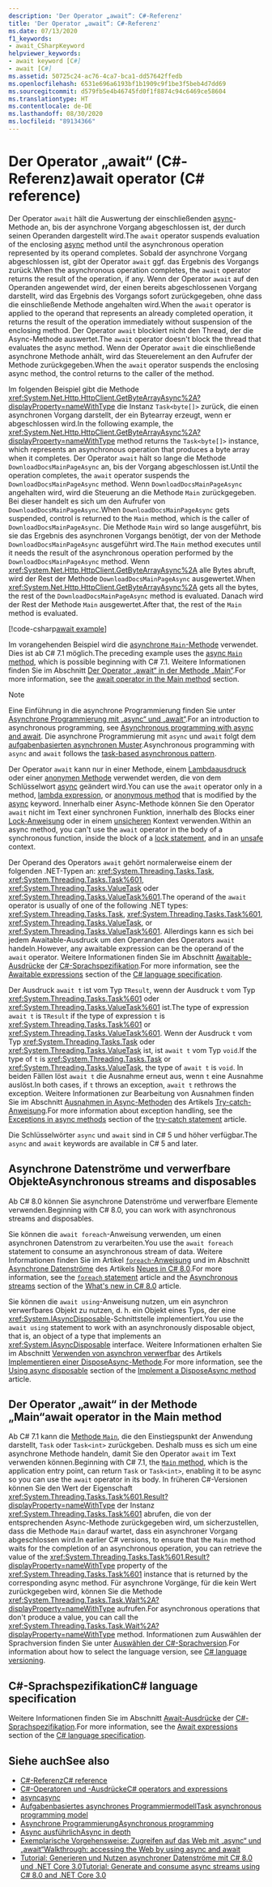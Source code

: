 ```yaml
---
description: 'Der Operator „await“: C#-Referenz'
title: 'Der Operator „await“: C#-Referenz'
ms.date: 07/13/2020
f1_keywords:
- await_CSharpKeyword
helpviewer_keywords:
- await keyword [C#]
- await [C#]
ms.assetid: 50725c24-ac76-4ca7-bca1-dd57642ffedb
ms.openlocfilehash: 6531e696a6193bf1b1909c9f1be3f5beb4d7dd69
ms.sourcegitcommit: d579fb5e4b46745fd0f1f8874c94c6469ce58604
ms.translationtype: HT
ms.contentlocale: de-DE
ms.lasthandoff: 08/30/2020
ms.locfileid: "89134366"
---
```

# <a name="await-operator-c-reference"></a><span data-ttu-id="1ff77-103">Der Operator „await“ (C#-Referenz)</span><span class="sxs-lookup"><span data-stu-id="1ff77-103">await operator (C# reference)</span></span>

<span data-ttu-id="1ff77-104">Der Operator `await` hält die Auswertung der einschließenden [async](../keywords/async.md)-Methode an, bis der asynchrone Vorgang abgeschlossen ist, der durch seinen Operanden dargestellt wird.</span><span class="sxs-lookup"><span data-stu-id="1ff77-104">The `await` operator suspends evaluation of the enclosing [async](../keywords/async.md) method until the asynchronous operation represented by its operand completes.</span></span> <span data-ttu-id="1ff77-105">Sobald der asynchrone Vorgang abgeschlossen ist, gibt der Operator `await` ggf. das Ergebnis des Vorgangs zurück.</span><span class="sxs-lookup"><span data-stu-id="1ff77-105">When the asynchronous operation completes, the `await` operator returns the result of the operation, if any.</span></span> <span data-ttu-id="1ff77-106">Wenn der Operator `await` auf den Operanden angewendet wird, der einen bereits abgeschlossenen Vorgang darstellt, wird das Ergebnis des Vorgangs sofort zurückgegeben, ohne dass die einschließende Methode angehalten wird.</span><span class="sxs-lookup"><span data-stu-id="1ff77-106">When the `await` operator is applied to the operand that represents an already completed operation, it returns the result of the operation immediately without suspension of the enclosing method.</span></span> <span data-ttu-id="1ff77-107">Der Operator `await` blockiert nicht den Thread, der die Async-Methode auswertet.</span><span class="sxs-lookup"><span data-stu-id="1ff77-107">The `await` operator doesn't block the thread that evaluates the async method.</span></span> <span data-ttu-id="1ff77-108">Wenn der Operator `await` die einschließende asynchrone Methode anhält, wird das Steuerelement an den Aufrufer der Methode zurückgegeben.</span><span class="sxs-lookup"><span data-stu-id="1ff77-108">When the `await` operator suspends the enclosing async method, the control returns to the caller of the method.</span></span>

<span data-ttu-id="1ff77-109">Im folgenden Beispiel gibt die Methode <xref:System.Net.Http.HttpClient.GetByteArrayAsync%2A?displayProperty=nameWithType> die Instanz `Task<byte[]>` zurück, die einen asynchronen Vorgang darstellt, der ein Bytearray erzeugt, wenn er abgeschlossen wird.</span><span class="sxs-lookup"><span data-stu-id="1ff77-109">In the following example, the <xref:System.Net.Http.HttpClient.GetByteArrayAsync%2A?displayProperty=nameWithType> method returns the `Task<byte[]>` instance, which represents an asynchronous operation that produces a byte array when it completes.</span></span> <span data-ttu-id="1ff77-110">Der Operator `await` hält so lange die Methode `DownloadDocsMainPageAsync` an, bis der Vorgang abgeschlossen ist.</span><span class="sxs-lookup"><span data-stu-id="1ff77-110">Until the operation completes, the `await` operator suspends the `DownloadDocsMainPageAsync` method.</span></span> <span data-ttu-id="1ff77-111">Wenn `DownloadDocsMainPageAsync` angehalten wird, wird die Steuerung an die Methode `Main` zurückgegeben. Bei dieser handelt es sich um den Aufrufer von `DownloadDocsMainPageAsync`.</span><span class="sxs-lookup"><span data-stu-id="1ff77-111">When `DownloadDocsMainPageAsync` gets suspended, control is returned to the `Main` method, which is the caller of `DownloadDocsMainPageAsync`.</span></span> <span data-ttu-id="1ff77-112">Die Methode `Main` wird so lange ausgeführt, bis sie das Ergebnis des asynchronen Vorgangs benötigt, der von der Methode `DownloadDocsMainPageAsync` ausgeführt wird.</span><span class="sxs-lookup"><span data-stu-id="1ff77-112">The `Main` method executes until it needs the result of the asynchronous operation performed by the `DownloadDocsMainPageAsync` method.</span></span> <span data-ttu-id="1ff77-113">Wenn <xref:System.Net.Http.HttpClient.GetByteArrayAsync%2A> alle Bytes abruft, wird der Rest der Methode `DownloadDocsMainPageAsync` ausgewertet.</span><span class="sxs-lookup"><span data-stu-id="1ff77-113">When <xref:System.Net.Http.HttpClient.GetByteArrayAsync%2A> gets all the bytes, the rest of the `DownloadDocsMainPageAsync` method is evaluated.</span></span> <span data-ttu-id="1ff77-114">Danach wird der Rest der Methode `Main` ausgewertet.</span><span class="sxs-lookup"><span data-stu-id="1ff77-114">After that, the rest of the `Main` method is evaluated.</span></span>

[!code-csharp[await example](snippets/shared/AwaitOperator.cs)]

<span data-ttu-id="1ff77-115">Im vorangehenden Beispiel wird die [asynchrone `Main`-Methode](../../programming-guide/main-and-command-args/index.md) verwendet. Dies ist ab C# 7.1 möglich.</span><span class="sxs-lookup"><span data-stu-id="1ff77-115">The preceding example uses the [async `Main` method](../../programming-guide/main-and-command-args/index.md), which is possible beginning with C# 7.1.</span></span> <span data-ttu-id="1ff77-116">Weitere Informationen finden Sie im Abschnitt [Der Operator „await“ in der Methode „Main“](#await-operator-in-the-main-method).</span><span class="sxs-lookup"><span data-stu-id="1ff77-116">For more information, see the [await operator in the Main method](#await-operator-in-the-main-method) section.</span></span>

> [!NOTE]
> <span data-ttu-id="1ff77-117">Eine Einführung in die asynchrone Programmierung finden Sie unter [Asynchrone Programmierung mit „async“ und „await“](../../programming-guide/concepts/async/index.md).</span><span class="sxs-lookup"><span data-stu-id="1ff77-117">For an introduction to asynchronous programming, see [Asynchronous programming with async and await](../../programming-guide/concepts/async/index.md).</span></span> <span data-ttu-id="1ff77-118">Die asynchrone Programmierung mit `async` und `await` folgt dem [aufgabenbasierten asynchronen Muster](../../../standard/asynchronous-programming-patterns/task-based-asynchronous-pattern-tap.md).</span><span class="sxs-lookup"><span data-stu-id="1ff77-118">Asynchronous programming with `async` and `await` follows the [task-based asynchronous pattern](../../../standard/asynchronous-programming-patterns/task-based-asynchronous-pattern-tap.md).</span></span>

<span data-ttu-id="1ff77-119">Der Operator `await` kann nur in einer Methode, einem [Lambdaausdruck](lambda-expressions.md) oder einer [anonymen Methode](delegate-operator.md) verwendet werden, die von dem Schlüsselwort [async](../keywords/async.md) geändert wird.</span><span class="sxs-lookup"><span data-stu-id="1ff77-119">You can use the `await` operator only in a method, [lambda expression](lambda-expressions.md), or [anonymous method](delegate-operator.md) that is modified by the [async](../keywords/async.md) keyword.</span></span> <span data-ttu-id="1ff77-120">Innerhalb einer Async-Methode können Sie den Operator `await` nicht im Text einer synchronen Funktion, innerhalb des Blocks einer [Lock-Anweisung](../keywords/lock-statement.md) oder in einem [unsicheren](../keywords/unsafe.md) Kontext verwenden.</span><span class="sxs-lookup"><span data-stu-id="1ff77-120">Within an async method, you can't use the `await` operator in the body of a synchronous function, inside the block of a [lock statement](../keywords/lock-statement.md), and in an [unsafe](../keywords/unsafe.md) context.</span></span>

<span data-ttu-id="1ff77-121">Der Operand des Operators `await` gehört normalerweise einem der folgenden .NET-Typen an: <xref:System.Threading.Tasks.Task>, <xref:System.Threading.Tasks.Task%601>, <xref:System.Threading.Tasks.ValueTask> oder <xref:System.Threading.Tasks.ValueTask%601>.</span><span class="sxs-lookup"><span data-stu-id="1ff77-121">The operand of the `await` operator is usually of one of the following .NET types: <xref:System.Threading.Tasks.Task>, <xref:System.Threading.Tasks.Task%601>, <xref:System.Threading.Tasks.ValueTask>, or <xref:System.Threading.Tasks.ValueTask%601>.</span></span> <span data-ttu-id="1ff77-122">Allerdings kann es sich bei jedem Awaitable-Ausdruck um den Operanden des Operators `await` handeln.</span><span class="sxs-lookup"><span data-stu-id="1ff77-122">However, any awaitable expression can be the operand of the `await` operator.</span></span> <span data-ttu-id="1ff77-123">Weitere Informationen finden Sie im Abschnitt [Awaitable-Ausdrücke](~/_csharplang/spec/expressions.md#awaitable-expressions) der [C#-Sprachspezifikation](~/_csharplang/spec/introduction.md).</span><span class="sxs-lookup"><span data-stu-id="1ff77-123">For more information, see the [Awaitable expressions](~/_csharplang/spec/expressions.md#awaitable-expressions) section of the [C# language specification](~/_csharplang/spec/introduction.md).</span></span>

<span data-ttu-id="1ff77-124">Der Ausdruck `await t` ist vom Typ `TResult`, wenn der Ausdruck `t` vom Typ <xref:System.Threading.Tasks.Task%601> oder <xref:System.Threading.Tasks.ValueTask%601> ist.</span><span class="sxs-lookup"><span data-stu-id="1ff77-124">The type of expression `await t` is `TResult` if the type of expression `t` is <xref:System.Threading.Tasks.Task%601> or <xref:System.Threading.Tasks.ValueTask%601>.</span></span> <span data-ttu-id="1ff77-125">Wenn der Ausdruck `t` vom Typ <xref:System.Threading.Tasks.Task> oder <xref:System.Threading.Tasks.ValueTask> ist, ist `await t` vom Typ `void`.</span><span class="sxs-lookup"><span data-stu-id="1ff77-125">If the type of `t` is <xref:System.Threading.Tasks.Task> or <xref:System.Threading.Tasks.ValueTask>, the type of `await t` is `void`.</span></span> <span data-ttu-id="1ff77-126">In beiden Fällen löst `await t` die Ausnahme erneut aus, wenn `t` eine Ausnahme auslöst.</span><span class="sxs-lookup"><span data-stu-id="1ff77-126">In both cases, if `t` throws an exception, `await t` rethrows the exception.</span></span> <span data-ttu-id="1ff77-127">Weitere Informationen zur Bearbeitung von Ausnahmen finden Sie im Abschnitt [Ausnahmen in Async-Methoden](../keywords/try-catch.md#exceptions-in-async-methods) des Artikels [Try-catch-Anweisung](../keywords/try-catch.md).</span><span class="sxs-lookup"><span data-stu-id="1ff77-127">For more information about exception handling, see the [Exceptions in async methods](../keywords/try-catch.md#exceptions-in-async-methods) section of the [try-catch statement](../keywords/try-catch.md) article.</span></span>

<span data-ttu-id="1ff77-128">Die Schlüsselwörter `async` und `await` sind in C# 5 und höher verfügbar.</span><span class="sxs-lookup"><span data-stu-id="1ff77-128">The `async` and `await` keywords are available in C# 5 and later.</span></span>

## <a name="asynchronous-streams-and-disposables"></a><span data-ttu-id="1ff77-129">Asynchrone Datenströme und verwerfbare Objekte</span><span class="sxs-lookup"><span data-stu-id="1ff77-129">Asynchronous streams and disposables</span></span>

<span data-ttu-id="1ff77-130">Ab C# 8.0 können Sie asynchrone Datenströme und verwerfbare Elemente verwenden.</span><span class="sxs-lookup"><span data-stu-id="1ff77-130">Beginning with C# 8.0, you can work with asynchronous streams and disposables.</span></span>

<span data-ttu-id="1ff77-131">Sie können die `await foreach`-Anweisung verwenden, um einen asynchronen Datenstrom zu verarbeiten.</span><span class="sxs-lookup"><span data-stu-id="1ff77-131">You use the `await foreach` statement to consume an asynchronous stream of data.</span></span> <span data-ttu-id="1ff77-132">Weitere Informationen finden Sie im Artikel [`foreach`-Anweisung](../keywords/foreach-in.md) und im Abschnitt [ Asynchrone Datenströme](../../whats-new/csharp-8.md#asynchronous-streams) des Artikels [Neues in C# 8.0](../../whats-new/csharp-8.md).</span><span class="sxs-lookup"><span data-stu-id="1ff77-132">For more information, see the [`foreach` statement](../keywords/foreach-in.md) article and the [Asynchronous streams](../../whats-new/csharp-8.md#asynchronous-streams) section of the [What's new in C# 8.0](../../whats-new/csharp-8.md) article.</span></span>

<span data-ttu-id="1ff77-133">Sie können die `await using`-Anweisung nutzen, um ein asynchron verwerfbares Objekt zu nutzen, d. h. ein Objekt eines Typs, der eine <xref:System.IAsyncDisposable>-Schnittstelle implementiert.</span><span class="sxs-lookup"><span data-stu-id="1ff77-133">You use the `await using` statement to work with an asynchronously disposable object, that is, an object of a type that implements an <xref:System.IAsyncDisposable> interface.</span></span> <span data-ttu-id="1ff77-134">Weitere Informationen erhalten Sie im Abschnitt [Verwenden von asynchron verwerfbar](../../../standard/garbage-collection/implementing-disposeasync.md#using-async-disposable) des Artikels [Implementieren einer DisposeAsync-Methode](../../../standard/garbage-collection/implementing-disposeasync.md).</span><span class="sxs-lookup"><span data-stu-id="1ff77-134">For more information, see the [Using async disposable](../../../standard/garbage-collection/implementing-disposeasync.md#using-async-disposable) section of the [Implement a DisposeAsync method](../../../standard/garbage-collection/implementing-disposeasync.md) article.</span></span>

## <a name="await-operator-in-the-main-method"></a><span data-ttu-id="1ff77-135">Der Operator „await“ in der Methode „Main“</span><span class="sxs-lookup"><span data-stu-id="1ff77-135">await operator in the Main method</span></span>

<span data-ttu-id="1ff77-136">Ab C# 7.1 kann die [Methode `Main`](../../programming-guide/main-and-command-args/index.md), die den Einstiegspunkt der Anwendung darstellt, `Task` oder `Task<int>` zurückgeben. Deshalb muss es sich um eine asynchrone Methode handeln, damit Sie den Operator `await` im Text verwenden können.</span><span class="sxs-lookup"><span data-stu-id="1ff77-136">Beginning with C# 7.1, the [`Main` method](../../programming-guide/main-and-command-args/index.md), which is the application entry point, can return `Task` or `Task<int>`, enabling it to be async so you can use the `await` operator in its body.</span></span> <span data-ttu-id="1ff77-137">In früheren C#-Versionen können Sie den Wert der Eigenschaft <xref:System.Threading.Tasks.Task%601.Result?displayProperty=nameWithType> der Instanz <xref:System.Threading.Tasks.Task%601> abrufen, die von der entsprechenden Async-Methode zurückgegeben wird, um sicherzustellen, dass die Methode `Main` darauf wartet, dass ein asynchroner Vorgang abgeschlossen wird.</span><span class="sxs-lookup"><span data-stu-id="1ff77-137">In earlier C# versions, to ensure that the `Main` method waits for the completion of an asynchronous operation, you can retrieve the value of the <xref:System.Threading.Tasks.Task%601.Result?displayProperty=nameWithType> property of the <xref:System.Threading.Tasks.Task%601> instance that is returned by the corresponding async method.</span></span> <span data-ttu-id="1ff77-138">Für asynchrone Vorgänge, für die kein Wert zurückgegeben wird, können Sie die Methode <xref:System.Threading.Tasks.Task.Wait%2A?displayProperty=nameWithType> aufrufen.</span><span class="sxs-lookup"><span data-stu-id="1ff77-138">For asynchronous operations that don't produce a value, you can call the <xref:System.Threading.Tasks.Task.Wait%2A?displayProperty=nameWithType> method.</span></span> <span data-ttu-id="1ff77-139">Informationen zum Auswählen der Sprachversion finden Sie unter [Auswählen der C#-Sprachversion](../configure-language-version.md).</span><span class="sxs-lookup"><span data-stu-id="1ff77-139">For information about how to select the language version, see [C# language versioning](../configure-language-version.md).</span></span>

## <a name="c-language-specification"></a><span data-ttu-id="1ff77-140">C#-Sprachspezifikation</span><span class="sxs-lookup"><span data-stu-id="1ff77-140">C# language specification</span></span>

<span data-ttu-id="1ff77-141">Weitere Informationen finden Sie im Abschnitt [Await-Ausdrücke](~/_csharplang/spec/expressions.md#await-expressions) der [C#-Sprachspezifikation](~/_csharplang/spec/introduction.md).</span><span class="sxs-lookup"><span data-stu-id="1ff77-141">For more information, see the [Await expressions](~/_csharplang/spec/expressions.md#await-expressions) section of the [C# language specification](~/_csharplang/spec/introduction.md).</span></span>

## <a name="see-also"></a><span data-ttu-id="1ff77-142">Siehe auch</span><span class="sxs-lookup"><span data-stu-id="1ff77-142">See also</span></span>

- [<span data-ttu-id="1ff77-143">C#-Referenz</span><span class="sxs-lookup"><span data-stu-id="1ff77-143">C# reference</span></span>](../index.md)
- [<span data-ttu-id="1ff77-144">C#-Operatoren und -Ausdrücke</span><span class="sxs-lookup"><span data-stu-id="1ff77-144">C# operators and expressions</span></span>](index.md)
- [<span data-ttu-id="1ff77-145">async</span><span class="sxs-lookup"><span data-stu-id="1ff77-145">async</span></span>](../keywords/async.md)
- [<span data-ttu-id="1ff77-146">Aufgabenbasiertes asynchrones Programmiermodell</span><span class="sxs-lookup"><span data-stu-id="1ff77-146">Task asynchronous programming model</span></span>](../../programming-guide/concepts/async/task-asynchronous-programming-model.md)
- [<span data-ttu-id="1ff77-147">Asynchrone Programmierung</span><span class="sxs-lookup"><span data-stu-id="1ff77-147">Asynchronous programming</span></span>](../../async.md)
- [<span data-ttu-id="1ff77-148">Async ausführlich</span><span class="sxs-lookup"><span data-stu-id="1ff77-148">Async in depth</span></span>](../../../standard/async-in-depth.md)
- [<span data-ttu-id="1ff77-149">Exemplarische Vorgehensweise: Zugreifen auf das Web mit „async“ und „await“</span><span class="sxs-lookup"><span data-stu-id="1ff77-149">Walkthrough: accessing the Web by using async and await</span></span>](../../programming-guide/concepts/async/walkthrough-accessing-the-web-by-using-async-and-await.md)
- [<span data-ttu-id="1ff77-150">Tutorial: Generieren und Nutzen asynchroner Datenströme mit C# 8.0 und .NET Core 3.0</span><span class="sxs-lookup"><span data-stu-id="1ff77-150">Tutorial: Generate and consume async streams using C# 8.0 and .NET Core 3.0</span></span>](../../tutorials/generate-consume-asynchronous-stream.md)
